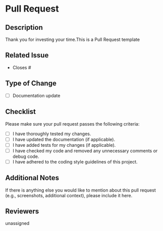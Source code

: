 # Pull Request

## Description
Thank you for investing your time.This is a Pull Request template

## Related Issue
- Closes #<issue-number>


## Type of Change
- [ ] Documentation update


## Checklist
Please make sure your pull request passes the following criteria:

- [ ] I have thoroughly tested my changes.
- [ ] I have updated the documentation (if applicable).
- [ ] I have added tests for my changes (if applicable).
- [ ] I have checked my code and removed any unnecessary comments or debug code.
- [ ] I have adhered to the coding style guidelines of this project.

## Additional Notes
If there is anything else you would like to mention about this pull request (e.g., screenshots, additional context), please include it here.

## Reviewers
unassigned
